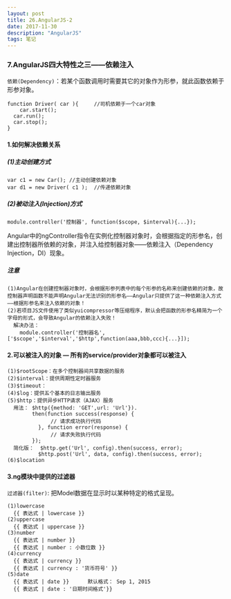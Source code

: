 ```yaml
---
layout: post
title: 26.AngularJS-2
date: 2017-11-30
description: "AngularJS"
tags: 笔记   
---
```


### 7.AngularJS四大特性之三——依赖注入
`依赖(Dependency)`：若某个函数调用时需要其它的对象作为形参，就此函数依赖于形参对象。
```
function Driver( car ){		//司机依赖于一个car对象
 	car.start();
  car.run();
  car.stop();
}
```
#### 1.如何解决依赖关系
 
##### (1)主动创建方式
```
var c1 = new Car();	//主动创建依赖对象
var d1 = new Driver( c1 );  //传递依赖对象
```

##### (2)被动注入(Injection)方式
```
module.controller('控制器', function($scope, $interval){...});
```
Angular中的ngController指令在实例化控制器对象时，会根据指定的形参名，创建出控制器所依赖的对象，并注入给控制器对象——依赖注入（Dependency Injection，DI）现象。

##### 注意
```text
(1)Angular在创建控制器对象时，会根据形参列表中的每个形参的名称来创建依赖的对象，故控制器声明函数不能声明Angular无法识别的形参名——Angular只提供了这一种依赖注入方式——根据形参名来注入依赖的对象！
(2)若项目JS文件使用了类似yuicompressor等压缩程序，默认会把函数的形参名精简为一个字母的形式，会导致Angular的依赖注入失败！
  解决办法：
    module.controller('控制器名', ['$scope','$interval','$http',function(aaa,bbb,ccc){...}]);
```

#### 2.可以被注入的对象 — 所有的service/provider对象都可以被注入
```text
(1)$rootScope：在多个控制器间共享数据的服务
(2)$interval：提供周期性定时器服务
(3)$timeout：
(4)$log：提供五个基本的日志输出服务
(5)$http：提供异步HTTP请求（AJAX）服务
  用法： $http({method: 'GET',url: 'Url'}).
        then(function success(response) {
              // 请求成功执行代码
          }, function error(response) {
              // 请求失败执行代码
        });
  简化版：	$http.get('Url', config).then(success, error);
          $http.post('Url', data, config).then(success, error);
(6)$location
```

#### 3.ng模块中提供的过滤器

`过滤器(filter)`: 把Model数据在显示时以某种特定的格式呈现。
```text
(1)lowercase
  {{ 表达式 | lowercase }}
(2)uppercase
  {{ 表达式 | uppercase }}
(3)number
  {{ 表达式 | number }}
  {{ 表达式 | number : 小数位数 }}
(4)currency
  {{ 表达式 | currency }}
  {{ 表达式 | currency : '货币符号' }}
(5)date
  {{ 表达式 | date }}    	默认格式： Sep 1, 2015
  {{ 表达式 | date : '日期时间格式'}}
```
